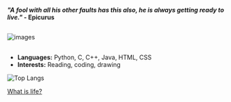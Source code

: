 ***"A fool with all his other faults has this also, he is always getting ready to live."* - Epicurus**
##
![images](https://github.com/user-attachments/assets/f50aab33-cd32-44e6-b844-4e48a07aec61)
##


- **Languages:** Python, C, C++, Java, HTML, CSS
- **Interests:** Reading, coding, drawing
  
![Top Langs](https://github-readme-stats.vercel.app/api/top-langs/?username=pranavanand17&layout=compact&theme=tokyonight)


[What is life?](<https://imgur.com/a/WsMFfar>)


<!--!
**pranavanand17/pranavanand17** is a ✨ _special_ ✨ repository because its `README.md` (this file) appears on your GitHub profile.

Here are some ideas to get you started:

- 🔭 I’m currently working on ...
- 🌱 I’m currently learning ...
- 👯 I’m looking to collaborate on ...
- 🤔 I’m looking for help with ...
- 💬 Ask me about ...
- 📫 How to reach me: ...
- 😄 Pronouns: ...
- ⚡ Fun fact: ...
-->

